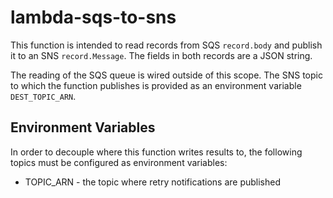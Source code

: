 # lambda-sqs-to-sns

This function is intended to read records from SQS `record.body` and publish it to an SNS `record.Message`. 
The fields in both records are a JSON string.

The reading of the SQS queue is wired outside of this scope. The SNS topic to which the function publishes 
is provided as an environment variable `DEST_TOPIC_ARN`.


## Environment Variables

In order to decouple where this function writes results to, the following topics must be configured as environment variables:

* TOPIC_ARN - the topic where retry notifications are published

